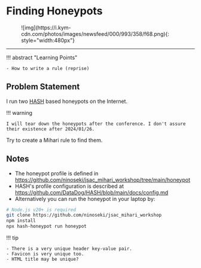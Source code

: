 # Finding Honeypots

<figure markdown>
  ![img](https://i.kym-cdn.com/photos/images/newsfeed/000/993/358/f68.png){: style="width:480px"}
</figure>

---

!!! abstract "Learning Points"

    - How to write a rule (reprise)

## Problem Statement

I run two [HASH](https://github.com/DataDog/HASH) based honeypots on the Internet.

!!! warning

    I will tear down the honeypots after the conference. I don't assure their existence after 2024/01/26.

Try to create a Mihari rule to find them.

## Notes

- The honeypot profile is defined in https://github.com/ninoseki/jsac_mihari_workshop/tree/main/honeypot
- HASH's profile configuration is described at https://github.com/DataDog/HASH/blob/main/docs/config.md
- Alternatively you can run the honeypot in your laptop by:

```bash
# Node.js v20+ is required
git clone https://github.com/ninoseki/jsac_mihari_workshop
npm install
npx hash-honeypot run honeypot
```

!!! tip

    - There is a very unique header key-value pair.
    - Favicon is very unique too.
    - HTML title may be unique?
